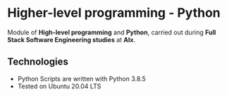 # Higher-level programming - Python
Module of **High-level programming** and **Python**, carried out during **Full Stack Software Engineering studies** at **Alx**.

## Technologies
* Python Scripts are written with Python 3.8.5
* Tested on Ubuntu 20.04 LTS
